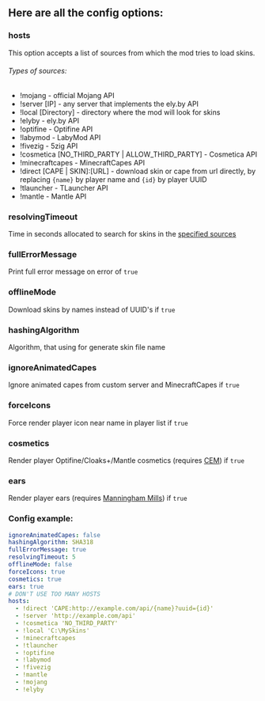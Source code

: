 ## Here are all the config options:

### hosts

This option accepts a list of sources from which the mod tries to load skins.

###### Types of sources:

* !mojang - official Mojang API
* !server [IP] - any server that implements the ely.by API
* !local [Directory] - directory where the mod will look for skins
* !elyby - ely.by API
* !optifine - Optifine API
* !labymod - LabyMod API
* !fivezig - 5zig API
* !cosmetica [NO_THIRD_PARTY | ALLOW_THIRD_PARTY] - Cosmetica API
* !minecraftcapes - MinecraftCapes API
* !direct [CAPE | SKIN]:[URL] - download skin or cape from url directly, by replacing ``{name}`` by player name
  and ``{id}`` by player UUID
* !tlauncher - TLauncher API
* !mantle - Mantle API

### resolvingTimeout

Time in seconds allocated to search for skins in the [specified sources](#hosts)

### fullErrorMessage

Print full error message on error of ``true``

### offlineMode

Download skins by names instead of UUID's if ``true``

### hashingAlgorithm

Algorithm, that using for generate skin file name

### ignoreAnimatedCapes

Ignore animated capes from custom server and MinecraftCapes if ``true``

### forceIcons

Force render player icon near name in player list if ``true``

### cosmetics

Render player Optifine/Cloaks+/Mantle cosmetics
(requires [CEM](https://www.curseforge.com/minecraft/mc-mods/custom-entity-models-cem)) if ``true``

### ears

Render player ears (requires [Manningham Mills](https://github.com/Chocohead/Fabric-ASM/releases/tag/v2.0)) if ``true``

### Config example:

```yaml
ignoreAnimatedCapes: false
hashingAlgorithm: SHA318
fullErrorMessage: true
resolvingTimeout: 5
offlineMode: false
forceIcons: true
cosmetics: true
ears: true
# DON'T USE TOO MANY HOSTS
hosts:
  - !direct 'CAPE:http://example.com/api/{name}?uuid={id}'
  - !server 'http://example.com/api'
  - !cosmetica 'NO_THIRD_PARTY'
  - !local 'C:\MySkins'
  - !minecraftcapes
  - !tlauncher
  - !optifine
  - !labymod
  - !fivezig
  - !mantle
  - !mojang
  - !elyby
```